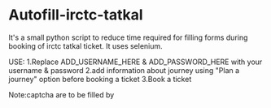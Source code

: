 # Autofill-irctc-tatkal

  It's a small python script to reduce time required for filling forms during booking of irctc tatkal ticket.
  It uses selenium.
  
  
  
USE:
 1.Replace ADD_USERNAME_HERE & ADD_PASSWORD_HERE with your username & password
 2.add information about journey using "Plan a journey" option before booking a ticket
 3.Book a ticket
 
 Note:captcha are to be filled by
